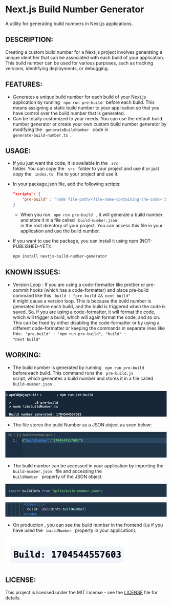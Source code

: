 # Next.js Build Number Generator

A utility for generating build numbers in Next.js applications.

## DESCRIPTION:
Creating a custom build number for a Next.js project involves generating a unique identifier that can be associated with each build of your application. This build number can be used for various purposes, such as tracking versions, identifying deployments, or debugging.

## FEATURES: 
- Generates a unique build number for each build of your Next.js application by running <code> npm run pre-build </code> before each build. This means assigning a static build number to your application so that you have control over the build number that is generated.
- Can be totally customized to your needs. You can use the default build number generator or create your own custom build number generator by modifying the <code> generateBuildNumber </code> code in <code> generate-build-number.ts </code>.



## USAGE:
- If you just want the code, it is available in the <code> src </code> folder. You can copy the <code> src </code> folder to your project and use it or just copy the <code> index.ts </code> file to your project and use it.
 - In your package.json file, add the following scripts:
    ```json
    "scripts": {
        "pre-build" : "node file-path/<file-name-containing-the-code>.ts",
    }
    ```
   - When you run <code> npm run pre-build </code> , it will generate a build number and store it in a file called <code> build-number.json </code> in the root directory of your project. You can access this file in your application and use the build number.

- If you want to use the package, you can install it using npm (NOT-PUBLISHED-YET):

    ```bash
    npm install nextjs-build-number-generator
    ```

    



## KNOWN ISSUES:
 - Version Loop : If you are using a code-formatter like prettier  or pre-commit hooks (which has a code-formatter) and place pre-build command like this <code> build : "pre-build && next build" </code> it might cause a version loop. This is because the build number is generated before each build, and the build is triggered when the code is saved. So, if you are using a code-formatter, it will format the code, which will trigger a build, which will again format the code, and so on. This can be fixed by either disabling the code-formatter or by using a different code-formatter or keeping the commands in separate lines like this: 
    <code>
        "pre-build" : "npm run pre-build",
        "build" : "next build"
    </code>



## WORKING:

- The build number is generated by running <code> npm run pre-build </code> before each build. This command runs the <code> pre-build.js </code> script, which generates a build number and stores it in a file called <code> build-number.json </code>.

![Command Usage](Screenshots/1.png)

- The file stores the build Number as a JSON object  as seen below:

![build-number.json](Screenshots/2.png)

- The build number can be accessed in your application by importing the <code> build-number.json </code> file and accessing the <code> buildNumber </code> property of the JSON object.

![imported-file](Screenshots/3.png)

![code-usage/buildNumber](Screenshots/4.png)

- On production , you can see the build number in the frontend (i.e if you have used the <code> buildNumber </code> property in your application).

![build-number](Screenshots/5.png)

## LICENSE:

This project is licensed under the MIT License - see the [LICENSE](LICENSE) file for details.